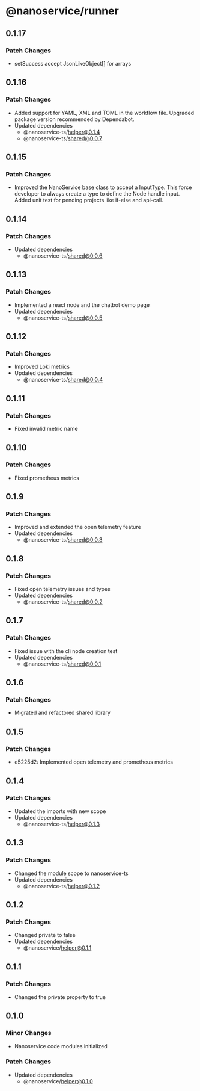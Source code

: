 # @nanoservice/runner

## 0.1.17

### Patch Changes

- setSuccess accept JsonLikeObject[] for arrays

## 0.1.16

### Patch Changes

- Added support for YAML, XML and TOML in the workflow file. Upgraded package version recommended by Dependabot.
- Updated dependencies
  - @nanoservice-ts/helper@0.1.4
  - @nanoservice-ts/shared@0.0.7

## 0.1.15

### Patch Changes

- Improved the NanoService base class to accept a InputType. This force developer to always create a type to define the Node handle input. Added unit test for pending projects like if-else and api-call.

## 0.1.14

### Patch Changes

- Updated dependencies
  - @nanoservice-ts/shared@0.0.6

## 0.1.13

### Patch Changes

- Implemented a react node and the chatbot demo page
- Updated dependencies
  - @nanoservice-ts/shared@0.0.5

## 0.1.12

### Patch Changes

- Improved Loki metrics
- Updated dependencies
  - @nanoservice-ts/shared@0.0.4

## 0.1.11

### Patch Changes

- Fixed invalid metric name

## 0.1.10

### Patch Changes

- Fixed prometheus metrics

## 0.1.9

### Patch Changes

- Improved and extended the open telemetry feature
- Updated dependencies
  - @nanoservice-ts/shared@0.0.3

## 0.1.8

### Patch Changes

- Fixed open telemetry issues and types
- Updated dependencies
  - @nanoservice-ts/shared@0.0.2

## 0.1.7

### Patch Changes

- Fixed issue with the cli node creation test
- Updated dependencies
  - @nanoservice-ts/shared@0.0.1

## 0.1.6

### Patch Changes

- Migrated and refactored shared library

## 0.1.5

### Patch Changes

- e5225d2: Implemented open telemetry and prometheus metrics

## 0.1.4

### Patch Changes

- Updated the imports with new scope
- Updated dependencies
  - @nanoservice-ts/helper@0.1.3

## 0.1.3

### Patch Changes

- Changed the module scope to nanoservice-ts
- Updated dependencies
  - @nanoservice-ts/helper@0.1.2

## 0.1.2

### Patch Changes

- Changed private to false
- Updated dependencies
  - @nanoservice/helper@0.1.1

## 0.1.1

### Patch Changes

- Changed the private property to true

## 0.1.0

### Minor Changes

- Nanoservice code modules initialized

### Patch Changes

- Updated dependencies
  - @nanoservice/helper@0.1.0
